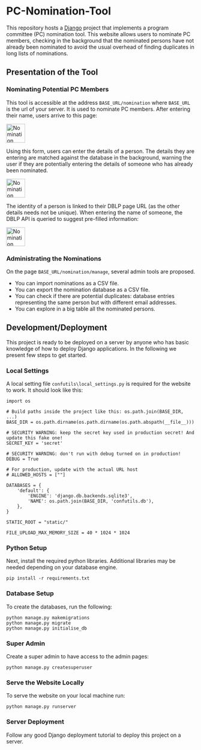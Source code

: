 # PC-Nomination-Tool

This repository hosts a [Django](https://www.djangoproject.com/) project that implements a
program committee (PC) nomination tool. This website allows users to nominate PC members, checking in
the background that the nominated persons have not already been nominated to avoid the usual 
overhead of finding duplicates in long lists of nominations.

## Presentation of the Tool

### Nominating Potential PC Members

This tool is accessible at the address `BASE_URL/nomination` where `BASE_URL` is the url of your
server. It is used to nominate PC members. After entering their name, users arrive to this page:

<img src="https://github.com/uendriss/PC-Nomination-Tool/tree/main/readme_imgs/nom_nomination.png" alt="Nomination page" height="50vh"/>

Using this form, users can enter the details of a person. The details they are entering are matched
against the database in the background, warning the user if they are potentially entering the details
of someone who has already been nominated.

<img src="https://github.com/uendriss/PC-Nomination-Tool/tree/main/readme_imgs/nom_duplicates.png" alt="Nomination page" height="50vh"/>

The identity of a person is linked to their DBLP page URL (as the other details needs not be unique).
When entering the name of someone, the DBLP API is queried to suggest pre-filled information:

<img src="https://github.com/uendriss/PC-Nomination-Tool/tree/main/readme_imgs/nom_DBLP.png" alt="Nomination page" height="50vh"/>

### Administrating the Nominations

On the page `BASE_URL/nomination/manage`, several admin tools are proposed.

- You can import nominations as a CSV file.
- You can export the nomination database as a CSV file.
- You can check if there are potential duplicates: database entries representing the same person
but with different email addresses.
- You can explore in a big table all the nominated persons.

## Development/Deployment

This project is ready to be deployed on a server by anyone who has basic knowledge of how to deploy
Django applications. In the following we present few steps to get started.

### Local Settings

A local setting file `confutils\local_settings.py` is required for the website to work. It should
look like this:

```
import os

# Build paths inside the project like this: os.path.join(BASE_DIR, ...)
BASE_DIR = os.path.dirname(os.path.dirname(os.path.abspath(__file__)))

# SECURITY WARNING: keep the secret key used in production secret! And update this fake one!
SECRET_KEY = 'secret'

# SECURITY WARNING: don't run with debug turned on in production!
DEBUG = True

# For production, update with the actual URL host
# ALLOWED_HOSTS = [""]

DATABASES = {
    'default': {
        'ENGINE': 'django.db.backends.sqlite3',
        'NAME': os.path.join(BASE_DIR, 'confutils.db'),
    },
}

STATIC_ROOT = "static/"

FILE_UPLOAD_MAX_MEMORY_SIZE = 40 * 1024 * 1024
````

### Python Setup

Next, install the required python libraries. Additional libraries may be needed depending on your
database engine.

```
pip install -r requirements.txt
```

### Database Setup

To create the databases, run the following:

```
python manage.py makemigrations
python manage.py migrate
python manage.py initialise_db
```

### Super Admin

Create a super admin to have access to the admin pages:

```
python manage.py createsuperuser
```

### Serve the Website Locally

To serve the website on your local machine run: 

```
python manage.py runserver
```

### Server Deployment

Follow any good Django deployment tutorial to deploy this project on a server.
